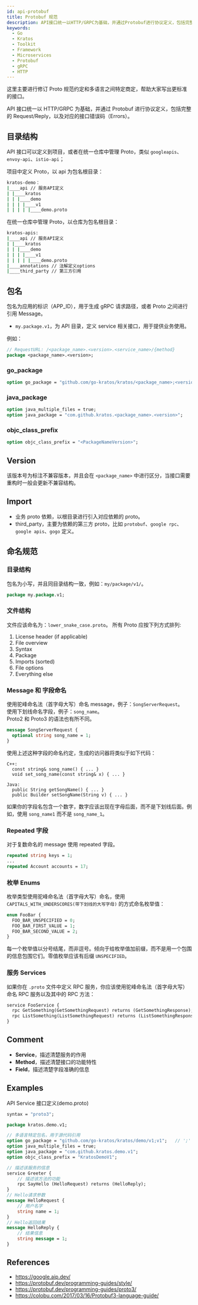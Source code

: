 ```yaml
---
id: api-protobuf
title: Protobuf 规范
description: API接口统一以HTTP/GRPC为基础，并通过Protobuf进行协议定义，包括完整的Request/Reply，以及对应的接口错误码（Errors）
keywords:
  - Go
  - Kratos
  - Toolkit
  - Framework
  - Microservices
  - Protobuf
  - gRPC
  - HTTP
---
```


这里主要进行修订 Proto 规范约定和多语言之间特定商定，帮助大家写出更标准的接口。

API 接口统一以 HTTP/GRPC 为基础，并通过 Protobuf 进行协议定义，包括完整的 Request/Reply，以及对应的接口错误码（Errors）。

## 目录结构

API 接口可以定义到项目，或者在统一仓库中管理 Proto，类似 `googleapis`、`envoy-api`、`istio-api`；

项目中定义 Proto，以 api 为包名根目录：

```bash
kratos-demo：
|____api // 服务API定义
| |____kratos
| | |____demo
| | | |____v1
| | | | |____demo.proto
```

在统一仓库中管理 Proto，以仓库为包名根目录：

```bash
kratos-apis:
|____api // 服务API定义
| |____kratos
| | |____demo
| | | |____v1
| | | | |____demo.proto
|____annotations // 注解定义options
|____third_party // 第三方引用
```

## 包名

包名为应用的标识（APP_ID），用于生成 gRPC 请求路径，或者 Proto 之间进行引用 Message。

- `my.package.v1`，为 API 目录，定义 service 相关接口，用于提供业务使用。

例如：

```protobuf
// RequestURL: /<package_name>.<version>.<service_name>/{method}
package <package_name>.<version>;
```

### go_package

```protobuf
option go_package = "github.com/go-kratos/kratos/<package_name>;<version>";
```

### java_package

```protobuf
option java_multiple_files = true;
option java_package = "com.github.kratos.<package_name>.<version>";
```

### objc_class_prefix

```protobuf
option objc_class_prefix = "<PackageNameVersion>";
```

## Version

该版本号为标注不兼容版本，并且会在 `<package_name>` 中进行区分，当接口需要重构时一般会更新不兼容结构。

## Import

- 业务 proto 依赖，以根目录进行引入对应依赖的 proto。
- third_party，主要为依赖的第三方 proto，比如 `protobuf`、`google rpc`、`google apis`、`gogo` 定义。

## 命名规范

### 目录结构

包名为小写，并且同目录结构一致，例如：`my/package/v1/`。

```protobuf
package my.package.v1;
```

### 文件结构

文件应该命名为：`lower_snake_case.proto`。
所有 Proto 应按下列方式排列:

1. License header (if applicable)
2. File overview
3. Syntax
4. Package
5. Imports (sorted)
6. File options
7. Everything else

### Message 和 字段命名

使用驼峰命名法（首字母大写）命名 message，例子：`SongServerRequest`。  
使用下划线命名字段，例子：`song_name`。  
Proto2 和 Proto3 的语法也有所不同。

```protobuf
message SongServerRequest {
  optional string song_name = 1;
}
```

使用上述这种字段的命名约定，生成的访问器将类似于如下代码：

```
C++:
  const string& song_name() { ... }
  void set_song_name(const string& x) { ... }

Java:
  public String getSongName() { ... }
  public Builder setSongName(String v) { ... }
```

如果你的字段名包含一个数字，数字应该出现在字母后面，而不是下划线后面。例如，使用 `song_name1` 而不是 `song_name_1`。

### Repeated 字段

对于复数命名的 message 使用 repeated 字段。

```protobuf
repeated string keys = 1;
...
repeated Account accounts = 17;
```

### 枚举 Enums

枚举类型使用驼峰命名法（首字母大写）命名，使用 `CAPITALS_WITH_UNDERSCORES(带下划线的大写字母)` 的方式命名枚举值：

```protobuf
enum FooBar {
  FOO_BAR_UNSPECIFIED = 0;
  FOO_BAR_FIRST_VALUE = 1;
  FOO_BAR_SECOND_VALUE = 2;
}
```

每一个枚举值以分号结尾，而非逗号。倾向于给枚举值加前缀，而不是用一个包围的信息包围它们。零值枚举应该有后缀 `UNSPECIFIED`。

### 服务 Services

如果你在 `.proto` 文件中定义 RPC 服务，你应该使用驼峰命名法（首字母大写）命名 RPC 服务以及其中的 RPC 方法：

```protobuf
service FooService {
  rpc GetSomething(GetSomethingRequest) returns (GetSomethingResponse);
  rpc ListSomething(ListSomethingRequest) returns (ListSomethingResponse);
}
```

## Comment

- **Service**，描述清楚服务的作用
- **Method**，描述清楚接口的功能特性
- **Field**，描述清楚字段准确的信息

## Examples

API Service 接口定义(demo.proto)

```protobuf
syntax = "proto3";

package kratos.demo.v1;

// 多语言特定包名，用于源代码引用
option go_package = "github.com/go-kratos/kratos/demo/v1;v1";   // ';' 后面的 <version> 是为了生成对应代码
option java_multiple_files = true;
option java_package = "com.github.kratos.demo.v1";
option objc_class_prefix = "KratosDemoV1";

// 描述该服务的信息
service Greeter {
    // 描述该方法的功能
    rpc SayHello (HelloRequest) returns (HelloReply);
}
// Hello请求参数
message HelloRequest {
    // 用户名字
    string name = 1;
}
// Hello返回结果
message HelloReply {
    // 结果信息
    string message = 1;
}
```

## References

- https://google.aip.dev/
- https://protobuf.dev/programming-guides/style/
- https://protobuf.dev/programming-guides/proto3/
- https://colobu.com/2017/03/16/Protobuf3-language-guide/
